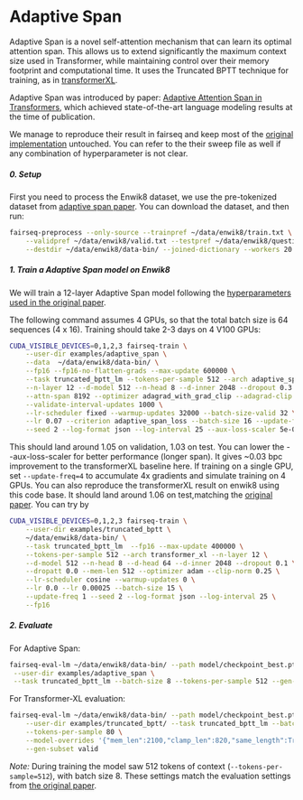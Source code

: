 # Adaptive Span

Adaptive Span is a novel self-attention mechanism that can learn its optimal
attention span. This allows us to extend significantly the maximum context size
used in Transformer, while maintaining control over their memory footprint
and computational time. It uses the Truncated BPTT technique for training,
as in [transformerXL](https://github.com/pytorch/fairseq/blob/main/examples/truncated_bptt/README.md).

Adaptive Span was introduced by paper:
[Adaptive Attention Span in Transformers](https://arxiv.org/abs/1905.07799),
which achieved state-of-the-art language modeling results at the time of publication.

We manage to reproduce their result in fairseq and keep most of the
[original implementation](https://github.com/facebookresearch/adaptive-span) untouched.
You can refer to the their sweep file as well if any combination of hyperparameter is not clear.

##### 0. Setup

First you need to process the Enwik8 dataset, we use the pre-tokenized dataset
from [adaptive span paper](https://github.com/facebookresearch/adaptive-span/blob/master/get_data.sh).
You can download the dataset, and then run:
```bash
fairseq-preprocess --only-source --trainpref ~/data/enwik8/train.txt \
    --validpref ~/data/enwik8/valid.txt --testpref ~/data/enwik8/question.txt \
    --destdir ~/data/enwik8/data-bin/ --joined-dictionary --workers 20
```

##### 1. Train a Adaptive Span model on Enwik8

We will train a 12-layer Adaptive Span model following the [hyperparameters
used in the original
paper](https://github.com/facebookresearch/adaptive-span/blob/master/experiments/enwik8.sh).

The following command assumes 4 GPUs, so that the total batch size is 64
sequences (4 x 16). Training should take 2-3 days on 4 V100 GPUs:
```bash
CUDA_VISIBLE_DEVICES=0,1,2,3 fairseq-train \
    --user-dir examples/adaptive_span \
    --data  ~/data/enwik8/data-bin/ \
    --fp16 --fp16-no-flatten-grads --max-update 600000 \
    --task truncated_bptt_lm --tokens-per-sample 512 --arch adaptive_span \
    --n-layer 12 --d-model 512 --n-head 8 --d-inner 2048 --dropout 0.3 \
    --attn-span 8192 --optimizer adagrad_with_grad_clip --adagrad-clip 0.03 \
    --validate-interval-updates 1000 \
    --lr-scheduler fixed --warmup-updates 32000 --batch-size-valid 32 \
    --lr 0.07 --criterion adaptive_span_loss --batch-size 16 --update-freq 1 \
    --seed 2 --log-format json --log-interval 25 --aux-loss-scaler 5e-07
```
This should land around 1.05 on validation, 1.03 on test. You can lower the
--aux-loss-scaler for better performance (longer span). It gives ~0.03 bpc
improvement to the transformerXL baseline here.
If training on a single GPU, set `--update-freq=4` to accumulate 4x gradients
and simulate training on 4 GPUs.
You can also reproduce the transformerXL result on enwik8 using this code base.
It should land around 1.06 on test,matching the [original paper](https://github.com/kimiyoung/transformer-xl/blob/master/pytorch/run_enwik8_base.sh).
You can try by
```bash
CUDA_VISIBLE_DEVICES=0,1,2,3 fairseq-train \
    --user-dir examples/truncated_bptt \
    ~/data/enwik8/data-bin/ \
    --task truncated_bptt_lm  --fp16 --max-update 400000 \
    --tokens-per-sample 512 --arch transformer_xl --n-layer 12 \
    --d-model 512 --n-head 8 --d-head 64 --d-inner 2048 --dropout 0.1 \
    --dropatt 0.0 --mem-len 512 --optimizer adam --clip-norm 0.25 \
    --lr-scheduler cosine --warmup-updates 0 \
    --lr 0.0 --lr 0.00025 --batch-size 15 \
    --update-freq 1 --seed 2 --log-format json --log-interval 25 \
    --fp16
```

##### 2. Evaluate
For Adaptive Span:
```bash
fairseq-eval-lm ~/data/enwik8/data-bin/ --path model/checkpoint_best.pt \
 --user-dir examples/adaptive_span \
 --task truncated_bptt_lm --batch-size 8 --tokens-per-sample 512 --gen-subset test
```
For Transformer-XL evaluation:
```bash
fairseq-eval-lm ~/data/enwik8/data-bin/ --path model/checkpoint_best.pt \
    --user-dir examples/truncated_bptt/ --task truncated_bptt_lm --batch-size 8 \
    --tokens-per-sample 80 \
    --model-overrides '{"mem_len":2100,"clamp_len":820,"same_length":True}' \
    --gen-subset valid
```

*Note:* During training the model saw 512 tokens of context
(``--tokens-per-sample=512``), with batch size 8. These settings match the evaluation
settings from [the original
paper](https://github.com/facebookresearch/adaptive-span/blob/master/experiments/enwik8.sh).
